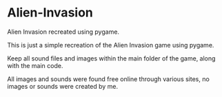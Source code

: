 # Alien-Invasion
Alien Invasion recreated using pygame.

This is just a simple recreation of the Alien Invasion game using pygame.

Keep all sound files and images within the main folder of the game, along with the main code. 

All images and sounds were found free online through various sites, no images or sounds were created by me.
